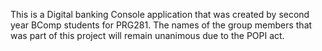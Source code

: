 This is a Digital banking Console application that was created by second year BComp students for PRG281.
The names of the group members that was part of this project will remain unanimous due to the POPI act.
